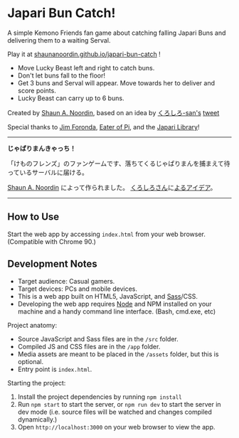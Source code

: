 # Japari Bun Catch!

A simple Kemono Friends fan game about catching falling Japari Buns and delivering them to a waiting Serval.

Play it at [shaunanoordin.github.io/japari-bun-catch](https://shaunanoordin.github.io/japari-bun-catch/) !

- Move Lucky Beast left and right to catch buns.
- Don't let buns fall to the floor!
- Get 3 buns and Serval will appear. Move towards her to deliver and score points.
- Lucky Beast can carry up to 6 buns.


Created by [Shaun A. Noordin](https://shaunanoordin.com), based on an idea by [くろしろ-san's](https://twitter.com/kuro96siro46/) [tweet](https://twitter.com/kuro96siro46/status/1421139739126558722)

Special thanks to [Jim Foronda](https://twitter.com/JimForonda),
[Eater of Pi](https://twitter.com/EaterofPi),
and the [Japari Library](https://twitter.com/JapariLibrary)!

--------

**じゃぱりまんきゃっち！**

「けものフレンズ」のファンゲームです、落ちてくるじゃぱりまんを捕まえて待っているサーバルに届ける。

[Shaun A. Noordin](https://shaunanoordin.com) によって作られました。
[くろしろさん](https://twitter.com/kuro96siro46)に[よるアイデア](https://twitter.com/kuro96siro46/status/1421139739126558722)。

--------

## How to Use

Start the web app by accessing `index.html` from your web browser. (Compatible with Chrome 90.)

## Development Notes

- Target audience: Casual gamers.
- Target devices: PCs and mobile devices.
- This is a web app built on HTML5, JavaScript, and [Sass](https://sass-lang.com/)/CSS.
- Developing the web app requires [Node](https://nodejs.org/) and NPM installed on your machine and a handy command line interface. (Bash, cmd.exe, etc)

Project anatomy:

- Source JavaScript and Sass files are in the `/src` folder.
- Compiled JS and CSS files are in the `/app` folder.
- Media assets are meant to be placed in the `/assets` folder, but this is optional.
- Entry point is `index.html`.

Starting the project:

1. Install the project dependencies by running `npm install`
2. Run `npm start` to start the server, or `npm run dev` to start the server in dev mode (i.e. source files will be watched and changes compiled dynamically.)
3. Open `http://localhost:3000` on your web browser to view the app.
